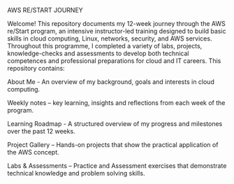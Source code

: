  AWS RE/START JOURNEY 

 
 Welcome! This repository documents my 12-week journey through the AWS re/Start program, an intensive instructor-led training designed to build basic skills in cloud computing, Linux, networks, security, and AWS services. Throughout this programme, I completed a variety of labs, projects, knowledge-checks and assessments to develop both technical competences and professional preparations for cloud and IT careers. This repository contains: 
 
 About Me - An overview of my background, goals and interests in cloud computing.
 
 Weekly notes – key learning, insights and reflections from each week of the program. 
 
 Learning Roadmap - A structured overview of my progress and milestones over the past 12 weeks. 
 
 Project Gallery – Hands-on projects that show the practical application of the AWS concept. 
 
 Labs & Assessments – Practice and Assessment exercises that demonstrate technical knowledge and problem solving skills.
